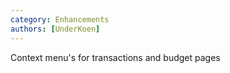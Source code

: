 ```yaml
---
category: Enhancements
authors: [UnderKoen]
---
```


Context menu's for transactions and budget pages
